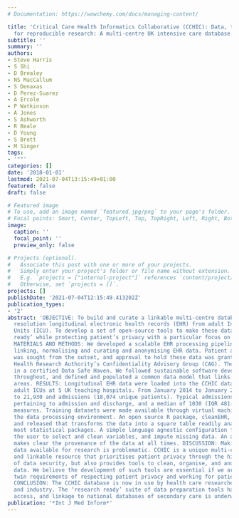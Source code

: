 ```yaml
---
# Documentation: https://wowchemy.com/docs/managing-content/

title: 'Critical Care Health Informatics Collaborative (CCHIC): Data, tools and methods
  for reproducible research: A multi-centre UK intensive care database.'
subtitle: ''
summary: ''
authors:
- Steve Harris
- S Shi
- D Brealey
- NS MacCallum
- S Denaxas
- D Perez-Suarez
- A Ercole
- P Watkinson
- A Jones
- S Ashworth
- R Beale
- D Young
- S Brett
- M Singer
tags:
- '""'
categories: []
date: '2018-01-01'
lastmod: 2021-07-04T13:15:49+01:00
featured: false
draft: false

# Featured image
# To use, add an image named `featured.jpg/png` to your page's folder.
# Focal points: Smart, Center, TopLeft, Top, TopRight, Left, Right, BottomLeft, Bottom, BottomRight.
image:
  caption: ''
  focal_point: ''
  preview_only: false

# Projects (optional).
#   Associate this post with one or more of your projects.
#   Simply enter your project's folder or file name without extension.
#   E.g. `projects = ["internal-project"]` references `content/project/deep-learning/index.md`.
#   Otherwise, set `projects = []`.
projects: []
publishDate: '2021-07-04T12:15:49.413202Z'
publication_types:
- '2'
abstract: 'OBJECTIVE: To build and curate a linkable multi-centre database of high
  resolution longitudinal electronic health records (EHR) from adult Intensive Care
  Units (ICU). To develop a set of open-source tools to make these data ‘research
  ready’ while protecting patient’s privacy with a particular focus on anonymisation.
  MATERIALS AND METHODS: We developed a scalable EHR processing pipeline for extracting,
  linking, normalising and curating and anonymising EHR data. Patient and public involvement
  was sought from the outset, and approval to hold these data was granted by the NHS
  Health Research Authority’s Confidentiality Advisory Group (CAG). The data are held
  in a certified Data Safe Haven. We followed sustainable software development principles
  throughout, and defined and populated a common data model that links to other clinical
  areas. RESULTS: Longitudinal EHR data were loaded into the CCHIC database from eleven
  adult ICUs at 5 UK teaching hospitals. From January 2014 to January 2017, this amounted
  to 21,930 and admissions (18,074 unique patients). Typical admissions have 70 data-items
  pertaining to admission and discharge, and a median of 1030 (IQR 481-2335) time-varying
  measures. Training datasets were made available through virtual machine images emulating
  the data processing environment. An open source R package, cleanEHR, was developed
  and released that transforms the data into a square table readily analysable by
  most statistical packages. A simple language agnostic configuration file will allow
  the user to select and clean variables, and impute missing data. An audit trail
  makes clear the provenance of the data at all times. DISCUSSION: Making health care
  data available for research is problematic. CCHIC is a unique multi-centre longitudinal
  and linkable resource that prioritises patient privacy through the highest standards
  of data security, but also provides tools to clean, organise, and anonymise the
  data. We believe the development of such tools are essential if we are to meet the
  twin requirements of respecting patient privacy and working for patient benefit.
  CONCLUSION: The CCHIC database is now in use by health care researchers from academia
  and industry. The ‘research ready’ suite of data preparation tools have facilitated
  access, and linkage to national databases of secondary care is underway.'
publication: '*Int J Med Inform*'
---
```


